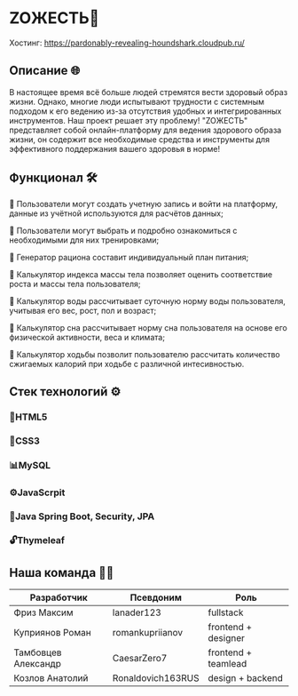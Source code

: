 # ZOЖЕСТЬ🍏 

Хостинг: https://pardonably-revealing-houndshark.cloudpub.ru/

## Описание 🌐

В настоящее время всё больше людей стремятся вести здоровый образ жизни. Однако, многие люди испытывают трудности с системным подходом к его ведению из-за отсутствия удобных и интегрированных инструментов. Наш проект решает эту проблему! "ZOЖЕСТЬ" представляет собой онлайн-платформу для ведения здорового образа жизни, он содержит все необходимые средства и инструменты для эффективного поддержания вашего здоровья в норме!

## Функционал 🛠️


🧭 Пользователи могут создать учетную запись и войти на платформу, данные из учётной используются для расчётов данных;



💪 Пользователи могут выбрать и подробно ознакомиться с необходимыми для них тренировками;



🥦 Генератор рациона составит индивидуальный план питания;



🍎 Калькулятор индекса массы тела позволяет оценить соответствие роста и массы тела пользователя;



🥛 Калькулятор воды рассчитывает суточную норму воды пользователя, учитывая его вес, рост, пол и возраст;



🌠 Калькулятор сна рассчитывает норму сна пользователя на основе его физической активности, веса и климата;



🏃 Калькулятор ходьбы позволит пользователю рассчитать количество сжигаемых калорий при ходьбе с различной интесивностью.


## Стек технологий ⚙️

### 📃HTML5

### 📂CSS3

### 📊MySQL

### ⚙️JavaScrpit

### 🔗Java Spring Boot, Security, JPA

### 🔓Thymeleaf



## Наша команда 🧑‍💻

|   Разработчик      |  Псевдоним           |   Роль            |
| ------------------ | -------------------- | ----------------- |
| Фриз Максим        | lanader123           | fullstack         |
| Куприянов Роман    | romankupriianov      | frontend + designer|
| Тамбовцев Александр| CaesarZero7          | frontend + teamlead |
| Козлов Анатолий    | Ronaldovich163RUS    | design + backend  |
